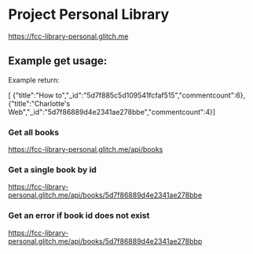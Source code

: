 #  Project Personal Library

https://fcc-library-personal.glitch.me

##  Example get usage:

Example return:

[ {"title":"How to","_id":"5d7f885c5d109541fcfaf515","commentcount":6},
{"title":"Charlotte's Web","_id":"5d7f86889d4e2341ae278bbe","commentcount":4}]

###  Get all books
https://fcc-library-personal.glitch.me/api/books

###  Get a single book by id
https://fcc-library-personal.glitch.me/api/books/5d7f86889d4e2341ae278bbe

###  Get an error if book id does not exist
https://fcc-library-personal.glitch.me/api/books/5d7f86889d4e2341ae278bbp


      
        